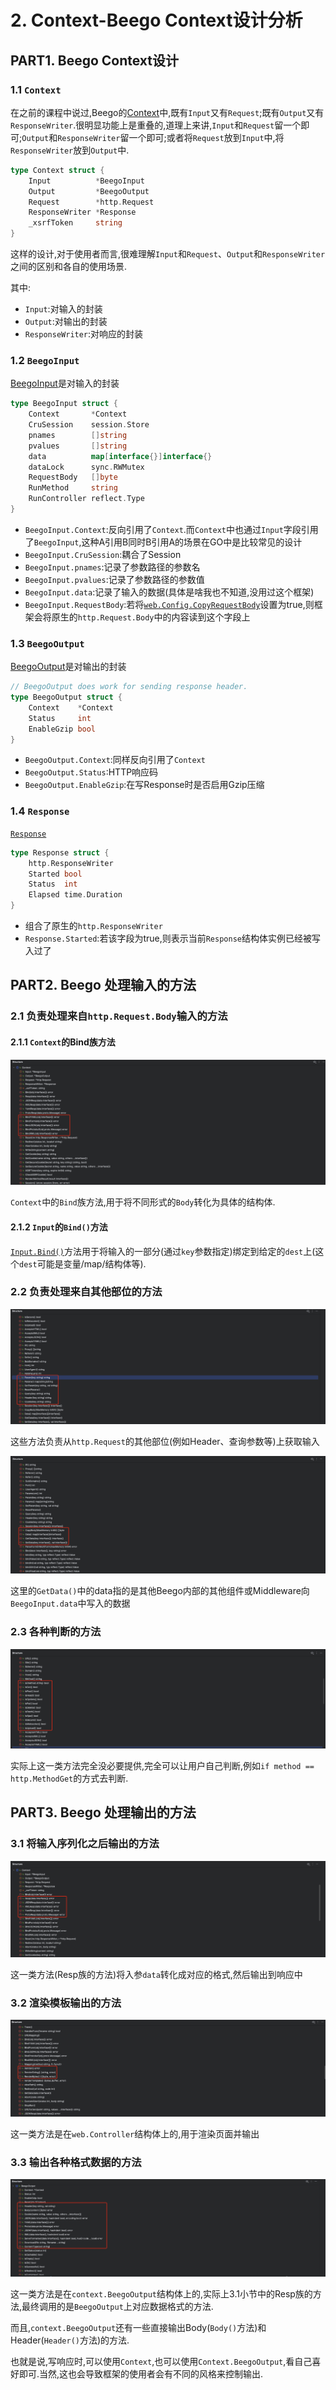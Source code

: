 # 2. Context-Beego Context设计分析

## PART1. Beego Context设计

### 1.1 `Context`

在之前的课程中说过,Beego的[Context](https://github.com/beego/beego/blob/develop/server/web/context/context.go#L72)中,既有`Input`又有`Request`;既有`Output`又有`ResponseWriter`.很明显功能上是重叠的,道理上来讲,`Input`和`Request`留一个即可;`Output`和`ResponseWriter`留一个即可;或者将`Request`放到`Input`中,将`ResponseWriter`放到`Output`中.

```go
type Context struct {
	Input          *BeegoInput
	Output         *BeegoOutput
	Request        *http.Request
	ResponseWriter *Response
	_xsrfToken     string
}
```

这样的设计,对于使用者而言,很难理解`Input`和`Request`、`Output`和`ResponseWriter`之间的区别和各自的使用场景.

其中:

- `Input`:对输入的封装
- `Output`:对输出的封装
- `ResponseWriter`:对响应的封装

### 1.2 `BeegoInput`

[BeegoInput](https://github.com/beego/beego/blob/develop/server/web/context/input.go#L46)是对输入的封装

```go
type BeegoInput struct {
	Context       *Context
	CruSession    session.Store
	pnames        []string
	pvalues       []string
	data          map[interface{}]interface{}
	dataLock      sync.RWMutex
	RequestBody   []byte
	RunMethod     string
	RunController reflect.Type
}
```

- `BeegoInput.Context`:反向引用了`Context`.而`Context`中也通过`Input`字段引用了`BeegoInput`,这种A引用B同时B引用A的场景在GO中是比较常见的设计
- `BeegoInput.CruSession`:耦合了Session
- `BeegoInput.pnames`:记录了参数路径的参数名
- `BeegoInput.pvalues`:记录了参数路径的参数值
- `BeegoInput.data`:记录了输入的数据(具体是啥我也不知道,没用过这个框架)
- `BeegoInput.RequestBody`:若将[`web.Config.CopyRequestBody`](https://github.com/beego/beego/blob/develop/server/web/config.go#L73)设置为true,则框架会将原生的`http.Request.Body`中的内容读到这个字段上

### 1.3 `BeegoOutput`

[BeegoOutput](https://github.com/beego/beego/blob/develop/server/web/context/output.go#L39)是对输出的封装

```go
// BeegoOutput does work for sending response header.
type BeegoOutput struct {
	Context    *Context
	Status     int
	EnableGzip bool
}
```

- `BeegoOutput.Context`:同样反向引用了`Context`
- `BeegoOutput.Status`:HTTP响应码
- `BeegoOutput.EnableGzip`:在写Response时是否启用Gzip压缩

### 1.4 `Response`

[`Response`](https://github.com/beego/beego/blob/develop/server/web/context/context.go#L334)

```go
type Response struct {
	http.ResponseWriter
	Started bool
	Status  int
	Elapsed time.Duration
}
```

- 组合了原生的`http.ResponseWriter`
- `Response.Started`:若该字段为true,则表示当前`Response`结构体实例已经被写入过了

## PART2. Beego 处理输入的方法

### 2.1 负责处理来自`http.Request.Body`输入的方法

#### 2.1.1 `Context`的Bind族方法

![Beego处理输入的方法-Bind族](../img/2.Context-BeegoContext设计分析/Beego处理输入的方法-Bind族.png)

`Context`中的`Bind`族方法,用于将不同形式的`Body`转化为具体的结构体.

#### 2.1.2 `Input`的`Bind()`方法

[`Input.Bind()`](https://github.com/beego/beego/blob/develop/server/web/context/input.go#L443)方法用于将输入的一部分(通过`key`参数指定)绑定到给定的`dest`上(这个`dest`可能是变量/map/结构体等).

### 2.2 负责处理来自其他部位的方法

![BeegoInput中负责从其他部位获取输入的方法](../img/2.Context-BeegoContext设计分析/BeegoInput中负责从其他部位获取输入的方法.png)

这些方法负责从`http.Request`的其他部位(例如Header、查询参数等)上获取输入

![BeegoInput中负责从其他部位获取输入的方法-2](../img/2.Context-BeegoContext设计分析/BeegoInput中负责从其他部位获取输入的方法-2.png)

这里的`GetData()`中的data指的是其他Beego内部的其他组件或Middleware向`BeegoInput.data`中写入的数据

### 2.3 各种判断的方法

![Input中各种判断的方法](../img/2.Context-BeegoContext设计分析/Input中各种判断的方法.png)

实际上这一类方法完全没必要提供,完全可以让用户自己判断,例如`if method == http.MethodGet`的方式去判断.

## PART3. Beego 处理输出的方法

### 3.1 将输入序列化之后输出的方法

![Context中处理序列化输出的方法](../img/2.Context-BeegoContext设计分析/Context中处理序列化输出的方法.png)

这一类方法(Resp族的方法)将入参`data`转化成对应的格式,然后输出到响应中

### 3.2 渲染模板输出的方法

![Controller中渲染模板输出的方法](../img/2.Context-BeegoContext设计分析/Controller中渲染模板输出的方法.png)

这一类方法是在`web.Controller`结构体上的,用于渲染页面并输出

### 3.3 输出各种格式数据的方法

![Output中定义输出各种格式数据的方法](../img/2.Context-BeegoContext设计分析/Output中定义输出各种格式数据的方法.png)

这一类方法是在`context.BeegoOutput`结构体上的,实际上3.1小节中的Resp族的方法,最终调用的是`BeegoOutput`上对应数据格式的方法.

而且,`context.BeegoOutput`还有一些直接输出Body(`Body()`方法)和Header(`Header()`方法)的方法.

也就是说,写响应时,可以使用`Context`,也可以使用`Context.BeegoOutput`,看自己喜好即可.当然,这也会导致框架的使用者会有不同的风格来控制输出.